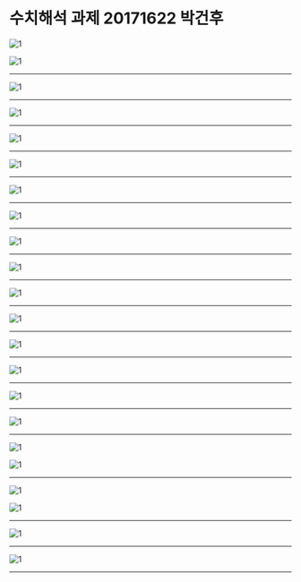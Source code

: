 # 수치해석 과제 20171622 박건후

![1](image/hw1/1.PNG)

![1](image/hw1/2.PNG)

<hr>

![1](image/hw1/3.PNG)

<hr>

![1](image/hw1/4.PNG)

<hr>

![1](image/hw1/5.PNG)

<hr>

![1](image/hw1/6.PNG)

<hr>

![1](image/hw1/7.PNG)

<hr>

![1](image/hw1/8.PNG)

<hr>

![1](image/hw1/9.PNG)

<hr>

![1](image/hw1/10.PNG)

<hr>

![1](image/hw1/11.PNG)

<hr>

![1](image/hw1/12.PNG)

<hr>

![1](image/hw1/13.PNG)

<hr>

![1](image/hw1/14.PNG)

<hr>

![1](image/hw1/15.PNG)

<hr>

![1](image/hw1/16.PNG)

<hr>

![1](image/hw1/17-1.PNG)

![1](image/hw1/17-2.PNG)

<hr>

![1](image/hw1/18-1.PNG)

![1](image/hw1/18-2.PNG)

<hr>

![1](image/hw1/19.PNG)

<hr>

![1](image/hw1/20.PNG)

<hr>

